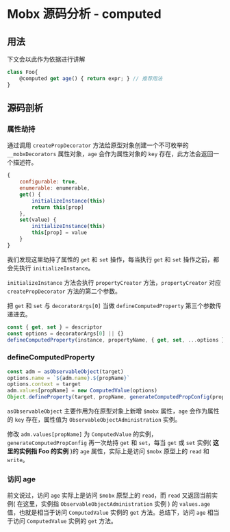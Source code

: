 # Mobx 源码分析 - computed

## 用法

下文会以此作为依据进行讲解

```js
class Foo{
    @computed get age() { return expr; } // 推荐用法
}
```

## 源码剖析

### 属性劫持

通过调用 `createPropDecorator` 方法给原型对象创建一个不可枚举的 `__mobxDecorators` 属性对象，`age` 会作为属性对象的 `key` 存在，此方法会返回一个描述符。

```js
{
    configurable: true,
    enumerable: enumerable,
    get() {
        initializeInstance(this)
        return this[prop]
    },
    set(value) {
        initializeInstance(this)
        this[prop] = value
    }
}
```

我们发现这里劫持了属性的 `get` 和 `set` 操作，每当执行 `get` 和 `set` 操作之前，都会先执行 `initializeInstance`。

`initializeInstance` 方法会执行 `propertyCreator` 方法，`propertyCreator` 对应 `createPropDecorator` 方法的第二个参数。

把 `get` 和 `set` 与 `decoratorArgs[0]` 当做 `defineComputedProperty` 第三个参数传递进去。

```js
const { get, set } = descriptor
const options = decoratorArgs[0] || {}
defineComputedProperty(instance, propertyName, { get, set, ...options })
```

### defineComputedProperty

```js
const adm = asObservableObject(target)
options.name = `${adm.name}.${propName}`
options.context = target
adm.values[propName] = new ComputedValue(options)
Object.defineProperty(target, propName, generateComputedPropConfig(propName))
```

`asObservableObject` 主要作用为在原型对象上新增 `$mobx` 属性，`age` 会作为属性的 `key` 存在，属性值为 `ObservableObjectAdministration` 实例。

修改 `adm.values[propName]` 为 `ComputedValue` 的实例，`generateComputedPropConfig` 再一次劫持 `get` 和 `set`，每当 `get` 或 `set` 实例( **这里的实例指 Foo 的实例** )的 `age` 属性，实际上是访问 `$mobx` 原型上的 `read` 和 `write`。

### 访问 age

前文说过，访问 `age` 实际上是访问 `$mobx` 原型上的 `read`，而 `read` 又返回当前实例( 在这里，实例指 `ObservableObjectAdministration` 实例 ) 的 `values.age` 值，也就是相当于访问 `ComputedValue` 实例的 `get` 方法。总结下，访问 `age` 相当于访问 `ComputedValue` 实例的 `get` 方法。


